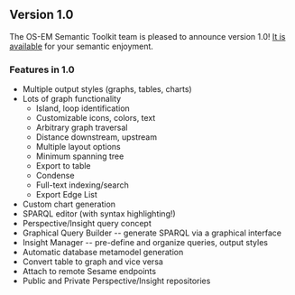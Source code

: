 ## Version 1.0
The OS-EM Semantic Toolkit team is pleased to announce version 1.0! [It is available](http://ostrich-emulators.github.io/os-em-semtool-1.0.zip) for your semantic enjoyment.

### Features in 1.0
 * Multiple output styles (graphs, tables, charts)
 * Lots of graph functionality
   * Island, loop identification
   * Customizable icons, colors, text
   * Arbitrary graph traversal
   * Distance downstream, upstream
   * Multiple layout options
   * Minimum spanning tree
   * Export to table
   * Condense
   * Full-text indexing/search
   * Export Edge List
 * Custom chart generation
 * SPARQL editor (with syntax highlighting!)
 * Perspective/Insight query concept
 * Graphical Query Builder -- generate SPARQL via a graphical interface
 * Insight Manager -- pre-define and organize queries, output styles
 * Automatic database metamodel generation
 * Convert table to graph and vice versa
 * Attach to remote Sesame endpoints
 * Public and Private Perspective/Insight repositories
